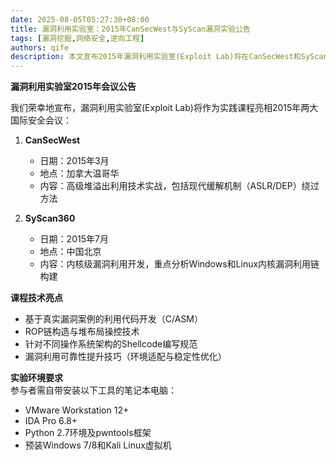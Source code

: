 ```yaml
---
date: 2025-08-05T05:27:30+08:00
title: 漏洞利用实验室：2015年CanSecWest与SyScan漏洞实验公告
tags: [漏洞挖掘,网络安全,逆向工程]
authors: qife
description: 本文宣布2015年漏洞利用实验室(Exploit Lab)将在CanSecWest和SyScan两大顶级安全会议上开展实践课程，涵盖现代漏洞利用技术开发与防御的核心方法论。
---
```


**漏洞利用实验室2015年会议公告**  

我们荣幸地宣布，漏洞利用实验室(Exploit Lab)将作为实践课程亮相2015年两大国际安全会议：  

1. **CanSecWest**  
   - 日期：2015年3月  
   - 地点：加拿大温哥华  
   - 内容：高级堆溢出利用技术实战，包括现代缓解机制（ASLR/DEP）绕过方法  

2. **SyScan360**  
   - 日期：2015年7月  
   - 地点：中国北京  
   - 内容：内核级漏洞利用开发，重点分析Windows和Linux内核漏洞利用链构建  

**课程技术亮点**  
- 基于真实漏洞案例的利用代码开发（C/ASM）  
- ROP链构造与堆布局操控技术  
- 针对不同操作系统架构的Shellcode编写规范  
- 漏洞利用可靠性提升技巧（环境适配与稳定性优化）  

**实验环境要求**  
参与者需自带安装以下工具的笔记本电脑：  
- VMware Workstation 12+  
- IDA Pro 6.8+  
- Python 2.7环境及pwntools框架  
- 预装Windows 7/8和Kali Linux虚拟机  

